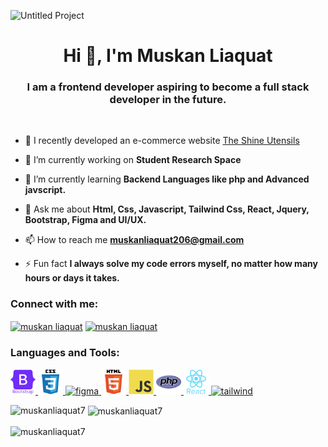 ![Untitled Project](https://github.com/user-attachments/assets/dd95fe13-c9f3-4321-b0b2-d395af685a96 )

<h1 align="center">Hi 👋, I'm Muskan Liaquat</h1>
<h3 align="center">I am a frontend developer aspiring to become a full stack developer in the future.</h3>

<p align="left"> <a href="https://twitter.com/" target="blank"><img src="https://img.shields.io/twitter/follow/?logo=twitter&style=for-the-badge" alt="" /></a> </p>

- 🔭 I recently developed an e-commerce website [The Shine Utensils](https://the-shine-utensils.netlify.app/)

- 🔭 I’m currently working on **Student Research Space**

- 🌱 I’m currently learning **Backend Languages like php and Advanced javscript.**

- 💬 Ask me about **Html, Css, Javascript, Tailwind Css, React, Jquery, Bootstrap, Figma and UI/UX.**

- 📫 How to reach me **muskanliaquat206@gmail.com**

- ⚡ Fun fact **I always solve my code errors myself, no matter how many hours or days it takes.**

<h3 align="left">Connect with me:</h3>
<p align="left">
<a href="https://linkedin.com/in/muskan liaquat" target="blank"><img align="center" src="https://raw.githubusercontent.com/rahuldkjain/github-profile-readme-generator/master/src/images/icons/Social/linked-in-alt.svg" alt="muskan liaquat" height="30" width="40" /></a>
<a href="https://fb.com/muskan liaquat" target="blank"><img align="center" src="https://raw.githubusercontent.com/rahuldkjain/github-profile-readme-generator/master/src/images/icons/Social/facebook.svg" alt="muskan liaquat" height="30" width="40" /></a>
</p>

<h3 align="left">Languages and Tools:</h3>
<p align="left"> <a href="https://getbootstrap.com" target="_blank" rel="noreferrer"> <img src="https://raw.githubusercontent.com/devicons/devicon/master/icons/bootstrap/bootstrap-plain-wordmark.svg" alt="bootstrap" width="40" height="40"/> </a> <a href="https://www.w3schools.com/css/" target="_blank" rel="noreferrer"> <img src="https://raw.githubusercontent.com/devicons/devicon/master/icons/css3/css3-original-wordmark.svg" alt="css3" width="40" height="40"/> </a> <a href="https://www.figma.com/" target="_blank" rel="noreferrer"> <img src="https://www.vectorlogo.zone/logos/figma/figma-icon.svg" alt="figma" width="40" height="40"/> </a> <a href="https://www.w3.org/html/" target="_blank" rel="noreferrer"> <img src="https://raw.githubusercontent.com/devicons/devicon/master/icons/html5/html5-original-wordmark.svg" alt="html5" width="40" height="40"/> </a> <a href="https://developer.mozilla.org/en-US/docs/Web/JavaScript" target="_blank" rel="noreferrer"> <img src="https://raw.githubusercontent.com/devicons/devicon/master/icons/javascript/javascript-original.svg" alt="javascript" width="40" height="40"/> </a> <a href="https://www.php.net" target="_blank" rel="noreferrer"> <img src="https://raw.githubusercontent.com/devicons/devicon/master/icons/php/php-original.svg" alt="php" width="40" height="40"/> </a> <a href="https://reactjs.org/" target="_blank" rel="noreferrer"> <img src="https://raw.githubusercontent.com/devicons/devicon/master/icons/react/react-original-wordmark.svg" alt="react" width="40" height="40"/> </a> <a href="https://tailwindcss.com/" target="_blank" rel="noreferrer"> <img src="https://www.vectorlogo.zone/logos/tailwindcss/tailwindcss-icon.svg" alt="tailwind" width="40" height="40"/> </a> </p>

<p><img align="left" src="https://github-readme-stats.vercel.app/api/top-langs?username=muskanliaquat7&show_icons=true&locale=en&layout=compact" alt="muskanliaquat7" /></p>

<p>&nbsp;<img align="center" src="https://github-readme-stats.vercel.app/api?username=muskanliaquat7&show_icons=true&locale=en" alt="muskanliaquat7" /></p>

<p><img align="center" src="https://github-readme-streak-stats.herokuapp.com/?user=muskanliaquat7&" alt="muskanliaquat7" /></p>
